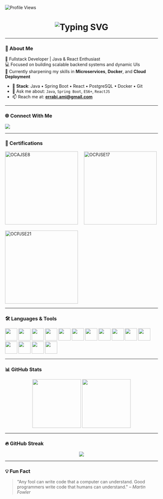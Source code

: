 ![Profile Views](https://komarev.com/ghpvc/?username=amine-er&label=Profile%20views&color=0e75b6&style=flat)

<!-- Animated Header -->
<h1 align="center">
  <img src="https://readme-typing-svg.herokuapp.com?font=Fira+Code&size=28&pause=1000&color=141E8C&center=true&vCenter=true&width=800&lines=Hello+World+💻+I'm+Mohamed+Amine!;A+Fullstack+Web+Developer;Computer+enthusiast,+Open+Source+Fan+%F0%9F%93%96;Always+learning+new+things%F0%9F%93%9A" alt="Typing SVG" />
</h1>

---

### 🚀 About Me

🎯 Fullstack Developer | Java & React Enthusiast  
💻 Focused on building scalable backend systems and dynamic UIs  
🧠 Currently sharpening my skills in **Microservices**, **Docker**, and **Cloud Deployment**  

- 🔧 **Stack**: Java • Spring Boot • React • PostgreSQL • Docker • Git  
- 💬 Ask me about: `Java`, `Spring Boot`, `ES6+`, `ReactJS`  
- 📫 Reach me at: **errabi.ami@gmail.com**

---

### 🌐 Connect With Me

<p align="left">
  <a href="https://linkedin.com/in/mohamed-amine-errabi" target="_blank">
    <img src="https://img.shields.io/badge/LinkedIn-blue?style=for-the-badge&logo=linkedin&logoColor=white" />
  </a>
</p>

---

<h3 align="left">🏅 Certifications</h3>

<div align="left" style="display: flex; gap: 20px; flex-wrap: wrap; align-items: center;">
  <a href="https://catalog-education.oracle.com/pls/certview/sharebadge?id=C639AFBC8F9578D7B892124D5A402A52A1B867C1C837DDC2FEFA2880A7E5524F" target="_blank">
    <img src="https://github.com/Amine-er/amine-er/assets/60274428/6d28dd12-f560-49cd-9826-a3d96efb1aeb" alt="OCAJSE8" width="240"/>
  </a>
  <a href="https://catalog-education.oracle.com/ords/certview/sharebadge?id=D8DE699B47B88342A590FF8DF4410D5F7E7AF487CA722F7FE565B4B43BE36212" target="_blank">
    <img src="https://github.com/user-attachments/assets/01d6fe95-0e1d-41ba-8835-b37171a4c51e" alt="OCPJSE17" width="240"/>
  </a>
  <a href="https://catalog-education.oracle.com/ords/certview/sharebadge?id=8CF530783E1B6076738BB31261A5E55258456868CE43D2B29A59718E1D8998CA" target="_blank">
    <img src="https://github.com/user-attachments/assets/7ae98cc2-a62c-4476-be69-5a0f56b9d361" alt="OCPJSE21" width="240"/>
  </a>
</div>

---

### 🛠️ Languages & Tools

<p align="left">
  <img src="https://cdn.jsdelivr.net/gh/devicons/devicon/icons/java/java-original.svg" width="40" />
  <img src="https://cdn.jsdelivr.net/gh/devicons/devicon/icons/spring/spring-original.svg" width="40" />
  <img src="https://cdn.jsdelivr.net/gh/devicons/devicon/icons/react/react-original.svg" width="40" />
  <img src="https://cdn.jsdelivr.net/gh/devicons/devicon/icons/javascript/javascript-original.svg" width="40" />
  <img src="https://cdn.jsdelivr.net/gh/devicons/devicon/icons/typescript/typescript-original.svg" width="40" />
  <img src="https://cdn.jsdelivr.net/gh/devicons/devicon/icons/html5/html5-original.svg" width="40" />
  <img src="https://cdn.jsdelivr.net/gh/devicons/devicon/icons/css3/css3-original.svg" width="40" />
  <img src="https://cdn.jsdelivr.net/gh/devicons/devicon/icons/tailwindcss/tailwindcss-plain.svg" width="40" />
  <img src="https://cdn.jsdelivr.net/gh/devicons/devicon/icons/postgresql/postgresql-original.svg" width="40" />
  <img src="https://cdn.jsdelivr.net/gh/devicons/devicon/icons/oracle/oracle-original.svg" width="40" />
  <img src="https://cdn.jsdelivr.net/gh/devicons/devicon/icons/linux/linux-original.svg" width="40" />
  <img src="https://cdn.jsdelivr.net/gh/devicons/devicon/icons/git/git-original.svg" width="40" />
  <img src="https://cdn.jsdelivr.net/gh/devicons/devicon/icons/docker/docker-original.svg" width="40" />
  <img src="https://www.vectorlogo.zone/logos/getpostman/getpostman-icon.svg" width="40" />
  <img src="https://www.vectorlogo.zone/logos/circleci/circleci-icon.svg" width="40" />
</p>

---

### 📊 GitHub Stats

<div align="center">
  <img src="https://github-readme-stats.vercel.app/api?username=amine-er&show_icons=true&theme=tokyonight&hide_border=true" height="160" />
  <img src="https://github-readme-stats.vercel.app/api/top-langs/?username=amine-er&layout=compact&theme=tokyonight&hide_border=true" height="160" />
</div>

---

### 🔥 GitHub Streak

<p align="center">
  <img src="https://github-readme-streak-stats.herokuapp.com/?user=amine-er&theme=tokyonight&hide_border=true" />
</p>

---

### 💡 Fun Fact

> "Any fool can write code that a computer can understand. Good programmers write code that humans can understand." – *Martin Fowler*


